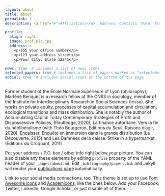 ```yaml
---
layout: about
title: about
permalink: /
description: <a href="#">Affiliations</a>. Address. Contacts. Moto. Etc.

profile:
  align: right
  image: prof_pic.jpg
  address: >
    <p>555 your office number</p>
    <p>123 your address street</p>
    <p>Your City, State 12345</p>

news: true  # includes a list of news items
selected_papers: true # includes a list of papers marked as "selected={true}"
social: true  # includes social icons at the bottom of the page
---
```


Former student of the Ecole Normale Supérieure of Lyon (philosophy), Marlène Benquet is a research fellow at the CNRS in sociology, member of the Institute for Interdisciplinary Research in Social Sciences (Irisso). She works on private equity, processes of capital accumulation and circulation, ecological transitions and mass distribution. She is notably the author of Accumulating Capital Today Contemporary Strategies of Profit and Dispossessive Policies, (Routledge, 2020), La finance autoritaire. Vers la fin du néolibéralisme (with Théo Bourgeron, Editions du Seuil, Raisons d’agir, 2020), Encaisser. Enquête en immersion dans la grande distribution (La Découverte, 2015) and Les Damnées de la caisse. Strike in a hypermarket (Éditions du Croquant, 2011) 

Put your address / P.O. box / other info right below your picture. You can also disable any these elements by editing `profile` property of the YAML header of your `_pages/about.md`. Edit `_bibliography/papers.bib` and Jekyll will render your [publications page](/al-folio/publications/) automatically.

Link to your social media connections, too. This theme is set up to use [Font Awesome icons](http://fortawesome.github.io/Font-Awesome/) and [Academicons](https://jpswalsh.github.io/academicons/), like the ones below. Add your Facebook, Twitter, LinkedIn, Google Scholar, or just disable all of them.
